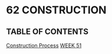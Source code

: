 # 62 CONSTRUCTION  

## TABLE OF CONTENTS
[Construction Process](process/62construction.md)
[WEEK 51](process/mom.md)
